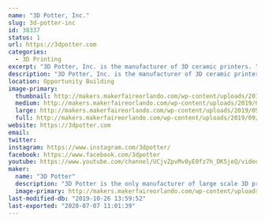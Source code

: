 ```yaml
---
name: "3D Potter, Inc."
slug: 3d-potter-inc
id: 38337
status: 1
url: https://3dpotter.com
categories:
  - 3D Printing
excerpt: "3D Potter, Inc. is the manufacturer of 3D ceramic printers. "
description: "3D Potter, Inc. is the manufacturer of 3D ceramic printers. During the Makerfaire we will be printing with water-based clay."
location: Opportunity Building
image-primary:
  thumbnail: http://makers.makerfaireorlando.com/wp-content/uploads/2019/09/cover-150x150.jpg
  medium: http://makers.makerfaireorlando.com/wp-content/uploads/2019/09/cover-300x181.jpg
  large: http://makers.makerfaireorlando.com/wp-content/uploads/2019/09/cover-1024x619.jpg
  full: http://makers.makerfaireorlando.com/wp-content/uploads/2019/09/cover.jpg
website: https://3dpotter.com
email: 
twitter: 
instagram: https://www.instagram.com/3dpotter/
facebook: https://www.facebook.com/3dpotter
youtube: https://www.youtube.com/channel/UCjvZpvMv0yE0fz7h_DK5jeQ/videos
maker:
  name: "3D Potter"
  description: "3D Potter is the only manufacturer of large scale 3D printers exclusive for clay/ceramics."
  image-primary: http://makers.makerfaireorlando.com/wp-content/uploads/2019/09/3DPotter_Logo_Color-1024x336.jpg
last-modified-db: "2019-10-26 13:59:52"
last-exported: "2020-07-07 11:01:39"
---
```


